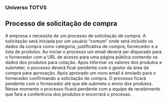 ### Universo TOTVS

## Processo de solicitação de compra

A empresa x necessita de um processo de solicitação de compra. A solicitação será iniciada por um usuário “comum” onde será incluído os dados da compra como categoria, justificativa de compra, fornecedor e a lista de produtos. Ao iniciar o processo um email deverá ser disparado para o fornecedor com a URL de acesso para uma página pública contendo os dados dos produtos para cotação. Após informar os valores dos produtos e submeter, o processo deverá ficar pendente com o gestor da área de compra para aprovação. Após aprovado um novo email é enviado para o fornecedor confirmando a solicitação de compra. O processo ficará pendente com o fornecedor até que ele submeta o envio dos produtos. Nesse momento o processo ficará pendente com a equipe de recebimento que fará a conferência dos produtos e encerrará o processo.
